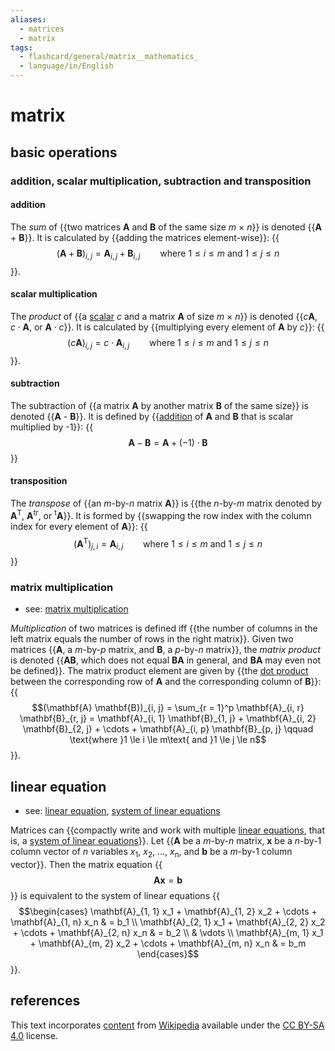 ```yaml
---
aliases:
  - matrices
  - matrix
tags:
  - flashcard/general/matrix__mathematics_
  - language/in/English
---
```


# matrix

## basic operations

### addition, scalar multiplication, subtraction and transposition

#### addition

The _sum_ of {{two matrices __A__ and __B__ of the same size _m_ × _n_}} is denoted {{__A__ + __B__}}. It is calculated by {{adding the matrices element-wise}}: {{$$(\mathbf{A} + \mathbf{B})_{i, j} = \mathbf{A}_{i, j} + \mathbf{B}_{i, j} \qquad \text{where }1 \le i \le m\text{ and }1 \le j \le n$$}}. <!--SR:!2024-07-05,17,290!2024-07-01,13,290!2024-07-02,14,290!2024-07-03,15,290-->

#### scalar multiplication

The _product_ of {{a [scalar](scalar%20(mathematics).md) _c_ and a matrix __A__ of size _m_ × _n_}} is denoted {{$c\mathbf{A}$, $c \cdot \mathbf{A}$, or $\mathbf{A} \cdot c$}}. It is calculated by {{multiplying every element of __A__ by _c_}}: {{$$(c\mathbf{A})_{i, j} = c \cdot \mathbf{A}_{i, j} \qquad \text{where }1 \le i \le m\text{ and }1 \le j \le n$$}}. <!--SR:!2024-07-04,16,290!2024-07-01,13,290!2024-08-07,40,290!2024-06-30,13,270-->

#### subtraction

The subtraction of {{a matrix __A__ by another matrix __B__ of the same size}} is denoted {{__A__ - __B__}}. It is defined by {{[addition](#addition) of __A__ and __B__ that is scalar multiplied by -1}}: {{$$\mathbf{A} - \mathbf{B} = \mathbf{A} + (-1) \cdot \mathbf{B}$$}} <!--SR:!2024-07-03,15,290!2024-07-03,15,290!2024-08-04,38,290!2024-07-04,16,290-->

#### transposition

The _transpose_ of {{an _m_-by-_n_ matrix __A__}} is {{the _n_-by-_m_ matrix denoted by __A__<sup>T</sup>, __A__<sup>tr</sup>, or <sup>t</sup>__A__}}. It is formed by {{swapping the row index with the column index for every element of __A__}}: {{$$\left(\mathbf{A}^{\text{T} }\right)_{j, i} = \mathbf{A}_{i, j} \qquad \text{where }1 \le i \le m\text{ and }1 \le j \le n$$}} <!--SR:!2024-06-29,12,270!2024-07-03,15,290!2024-07-05,17,290!2024-08-06,39,290-->

### matrix multiplication

- see: [matrix multiplication](matrix%20multiplication.md)

_Multiplication_ of two matrices is defined iff {{the number of columns in the left matrix equals the number of rows in the right matrix}}. Given two matrices {{__A__, a _m_-by-_p_ matrix, and __B__, a _p_-by-_n_ matrix}}, the _matrix product_ is denoted {{__AB__, which does not equal __BA__ in general, and __BA__ may even not be defined}}. The matrix product element are given by {{the [dot product](dot%20product.md) between the corresponding row of __A__ and the corresponding column of __B__}}: {{$$(\mathbf{A} \mathbf{B})_{i, j} = \sum_{r = 1}^p \mathbf{A}_{i, r} \mathbf{B}_{r, j} = \mathbf{A}_{i, 1} \mathbf{B}_{1, j} + \mathbf{A}_{i, 2} \mathbf{B}_{2, j} + \cdots + \mathbf{A}_{i, p} \mathbf{B}_{p, j} \qquad \text{where }1 \le i \le m\text{ and }1 \le j \le n$$}}. <!--SR:!2024-07-04,16,290!2024-07-13,20,270!2024-07-02,14,290!2024-07-13,18,250!2024-07-01,13,290-->

## linear equation

- see: [linear equation](linear%20equation.md), [system of linear equations](system%20of%20linear%20equations.md)

Matrices can {{compactly write and work with multiple [linear equations](linear%20equation.md), that is, a [system of linear equations](system%20of%20linear%20equations.md)}}. Let {{__A__ be a _m_-by-_n_ matrix, __x__ be a _n_-by-1 column vector of _n_ variables _x_<sub>1</sub>, _x_<sub>2</sub>, ..., _x_<sub>n</sub>, and __b__ be a _m_-by-1 column vector}}. Then the matrix equation {{$$\mathbf{A} \mathbf{x} = \mathbf{b}$$}} is equivalent to the system of linear equations {{$$\begin{cases} \mathbf{A}_{1, 1} x_1 + \mathbf{A}_{1, 2} x_2 + \cdots + \mathbf{A}_{1, n} x_n & = b_1 \\ \mathbf{A}_{2, 1} x_1 + \mathbf{A}_{2, 2} x_2 + \cdots + \mathbf{A}_{2, n} x_n & = b_2 \\ & \vdots \\ \mathbf{A}_{m, 1} x_1 + \mathbf{A}_{m, 2} x_2 + \cdots + \mathbf{A}_{m, n} x_n & = b_m \end{cases}$$}}. <!--SR:!2024-07-02,14,290!2024-07-04,16,290!2024-07-13,18,250!2024-07-14,19,250-->

## references

This text incorporates [content](https://en.wikipedia.org/wiki/matrix_(mathematics)) from [Wikipedia](Wikipedia.md) available under the [CC BY-SA 4.0](https://creativecommons.org/licenses/by-sa/4.0/) license.

